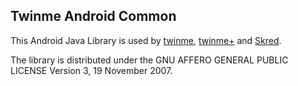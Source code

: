 ## Twinme Android Common

This Android Java Library is used by [twinme](https://www.twin.me), [twinme+](https://www.twin.me) and [Skred](https://www.skred.mobi).

The library is distributed under the GNU AFFERO GENERAL PUBLIC LICENSE Version 3, 19 November 2007.
